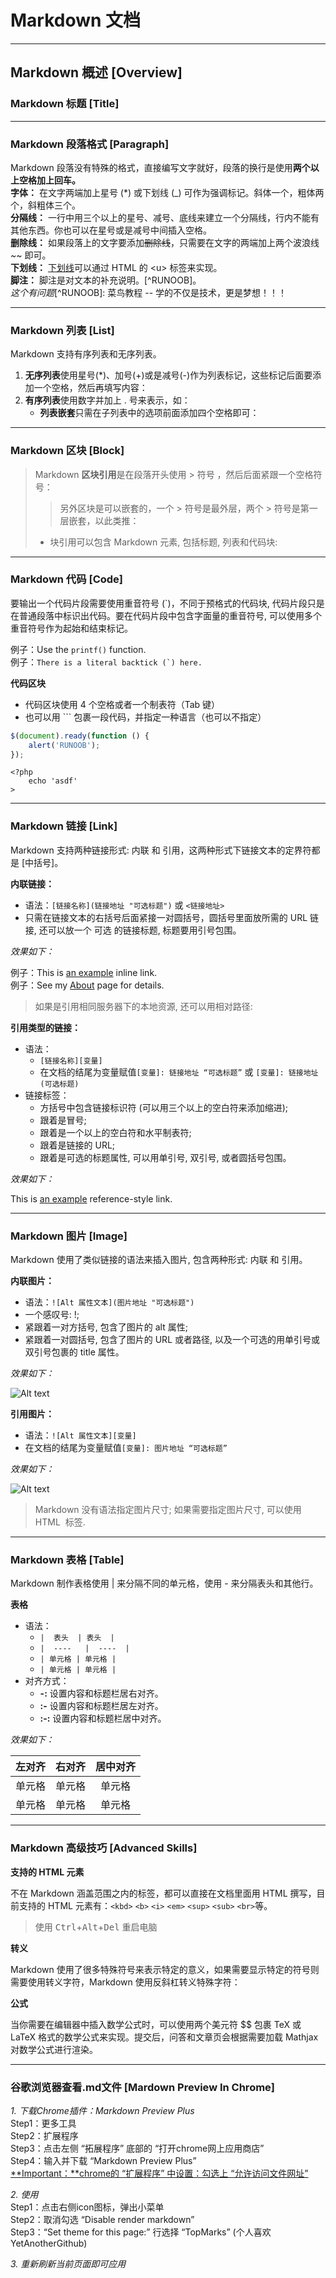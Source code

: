 # Markdown 文档

---

## Markdown 概述 [Overview]

### Markdown 标题 [Title]

-------------------------------------------------------------------------

### Markdown 段落格式 [Paragraph]
Markdown 段落没有特殊的格式，直接编写文字就好，段落的换行是使用**两个以上空格加上回车。**  
__字体：__ 在文字两端加上星号 (\*) 或下划线 (\_) 可作为强调标记。斜体一个，粗体两个，斜粗体三个。  
__分隔线：__ 一行中用三个以上的星号、减号、底线来建立一个分隔线，行内不能有其他东西。你也可以在星号或是减号中间插入空格。  
__删除线：__ 如果段落上的文字要添加~~删除线~~，只需要在文字的两端加上两个波浪线 ~~ 即可。  
__下划线：__ <u>下划线</u>可以通过 HTML 的 <u\> 标签来实现。  
__脚注：__ 脚注是对文本的补充说明。[^RUNOOB]。  
_这个有问题_[^RUNOOB]: 菜鸟教程 -- 学的不仅是技术，更是梦想！！！

-------------------------------------------------------------------------

### Markdown 列表 [List]
Markdown 支持有序列表和无序列表。  
1. **无序列表**使用星号(*)、加号(+)或是减号(-)作为列表标记，这些标记后面要添加一个空格，然后再填写内容： 
2. **有序列表**使用数字并加上 . 号来表示，如： 
    - **列表嵌套**只需在子列表中的选项前面添加四个空格即可：  

-------------------------------------------------------------------------

### Markdown 区块 [Block]
> Markdown **区块引用**是在段落开头使用 > 符号 ，然后后面紧跟一个空格符号：  
> > 另外区块是可以嵌套的，一个 > 符号是最外层，两个 > 符号是第一层嵌套，以此类推：  
> + 块引用可以包含 Markdown 元素, 包括标题, 列表和代码块:

-------------------------------------------------------------------------

### Markdown 代码 [Code]
 
要输出一个代码片段需要使用重音符号 (`)，不同于预格式的代码块, 代码片段只是在普通段落中标识出代码。要在代码片段中包含字面量的重音符号, 可以使用多个重音符号作为起始和结束标记。

例子：Use the `printf()` function.    
例子：``There is a literal backtick (`) here.``

__代码区块__

+ 代码区块使用 4 个空格或者一个制表符（Tab 键）
+ 也可以用 ``` 包裹一段代码，并指定一种语言（也可以不指定）    

```javascript
$(document).ready(function () {
    alert('RUNOOB');
});
```

    <?php
        echo 'asdf'
    >

-------------------------------------------------------------------------

### Markdown 链接 [Link]

Markdown 支持两种链接形式: 内联 和 引用，这两种形式下链接文本的定界符都是 [中括号]。   

__内联链接：__
+ 语法：`[链接名称](链接地址 "可选标题")` 或 `<链接地址>`
+ 只需在链接文本的右括号后面紧接一对圆括号，圆括号里面放所需的 URL 链接, 还可以放一个 可选 的链接标题, 标题要用引号包围。   

_效果如下：_ 

例子：This is [an example](http://example.com/ "Title") inline link.     
例子：See my [About](/about/) page for details.

> 如果是引用相同服务器下的本地资源, 还可以用相对路径:

__引用类型的链接：__
+ 语法：
    + `[链接名称][变量]`
    + 在文档的结尾为变量赋值`[变量]: 链接地址 “可选标题”` 或 `[变量]: 链接地址 (可选标题)`
+ 链接标签：
    + 方括号中包含链接标识符 (可以用三个以上的空白符来添加缩进);
    + 跟着是冒号;
    + 跟着是一个以上的空白符和水平制表符;
    + 跟着是链接的 URL;
    + 跟着是可选的标题属性, 可以用单引号, 双引号, 或者圆括号包围。

_效果如下：_ 

This is [an example][inlineLink] reference-style link.  

[inlineLink]: http://example.com/  "Optional Title Here"

-------------------------------------------------------------------------

### Markdown 图片 [Image]

Markdown 使用了类似链接的语法来插入图片, 包含两种形式: 内联 和 引用。  

__内联图片：__  
+ 语法：`![Alt 属性文本](图片地址 "可选标题")`
+ 一个感叹号: !;
+ 紧跟着一对方括号, 包含了图片的 alt 属性;
+ 紧跟着一对圆括号, 包含了图片的 URL 或者路径, 以及一个可选的用单引号或双引号包裹的 title 属性。  

_效果如下：_

![Alt text](http://static.runoob.com/images/runoob-logo.png "Optional title")

__引用图片：__ 
+ 语法：`![Alt 属性文本][变量]`
+ 在文档的结尾为变量赋值`[变量]: 图片地址 “可选标题”`

_效果如下：_

![Alt text][inlineImg]

[inlineImg]: http://static.runoob.com/images/runoob-logo.png "Optional title attribute"

> Markdown 没有语法指定图片尺寸; 如果需要指定图片尺寸, 可以使用 HTML <img> 标签.

-------------------------------------------------------------------------

### Markdown 表格 [Table]

Markdown 制作表格使用 | 来分隔不同的单元格，使用 - 来分隔表头和其他行。

__表格__
+ 语法：
    + `|  表头  | 表头  |`
    + `|  ----   |  ----  |`
    + `| 单元格 | 单元格 |`
    + `| 单元格 | 单元格 |`
+ 对齐方式：
    + __-:__ 设置内容和标题栏居右对齐。
    + __:-__ 设置内容和标题栏居左对齐。
    + __:-:__ 设置内容和标题栏居中对齐。     

_效果如下：_

 | 左对齐 | 右对齐 | 居中对齐 |
 | :-----| ----: | :----: |
 | 单元格 | 单元格 | 单元格 |
 | 单元格 | 单元格 | 单元格 |

-------------------------------------------------------------------------

### Markdown 高级技巧 [Advanced Skills]

__支持的 HTML 元素__    

不在 Markdown 涵盖范围之内的标签，都可以直接在文档里面用 HTML 撰写，目前支持的 HTML 元素有：`<kbd>` `<b>` `<i>` `<em>` `<sup>` `<sub>` `<br>`等。    

> 使用 <kbd>Ctrl</kbd>+<kbd>Alt</kbd>+<kbd>Del</kbd> 重启电脑

__转义__

Markdown 使用了很多特殊符号来表示特定的意义，如果需要显示特定的符号则需要使用转义字符，Markdown 使用反斜杠转义特殊字符：

__公式__

当你需要在编辑器中插入数学公式时，可以使用两个美元符 $$ 包裹 TeX 或 LaTeX 格式的数学公式来实现。提交后，问答和文章页会根据需要加载 Mathjax 对数学公式进行渲染。

*************************************************************************

### 谷歌浏览器查看.md文件 [Mardown Preview In Chrome]

_1. 下载Chrome插件：Markdown Preview Plus_  
Step1：更多工具  
Step2：扩展程序  
Step3：点击左侧 “拓展程序” 底部的 “打开chrome网上应用商店”  
Step4：输入并下载 “Markdown Preview Plus”  
<u>**Important：**chrome的 “扩展程序” 中设置：勾选上 “允许访问文件网址” </u>  

_2. 使用_  
Step1：点击右侧icon图标，弹出小菜单  
Step2：取消勾选 “Disable render markdown”  
Step3：“Set theme for this page:” 行选择 “TopMarks”  (个人喜欢YetAnotherGithub)

_3. 重新刷新当前页面即可应用_  
